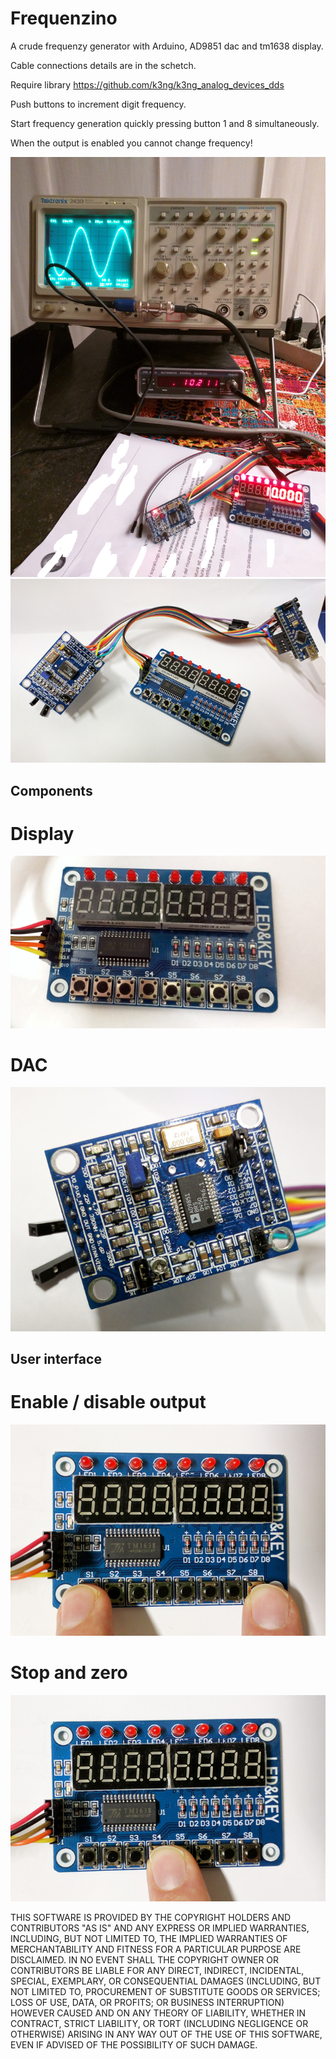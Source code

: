 # Frequenzino
A crude frequenzy generator with Arduino, AD9851 dac and tm1638 display.

Cable connections details are in the schetch.

Require library
https://github.com/k3ng/k3ng_analog_devices_dds

Push buttons to increment digit frequency.

Start frequency generation quickly pressing button 1 and 8 simultaneously.

When the output is enabled you cannot change frequency!

![Scope](https://github.com/bigjohnson/GitHubAssets/blob/master/Frequenzino/scope.jpg)
![Generator](https://github.com/bigjohnson/GitHubAssets/blob/master/Frequenzino/gener.jpg?raw=true)

## Components
# Display
![Demo](https://github.com/bigjohnson/GitHubAssets/blob/master/Frequenzino/tm1638.jpg?raw=true)
# DAC
![Demo](https://github.com/bigjohnson/GitHubAssets/blob/master/Frequenzino/AD9851.jpg?raw=true)

## User interface
# Enable / disable output
![Demo](https://github.com/bigjohnson/GitHubAssets/blob/master/Frequenzino/start.jpg?raw=true)
# Stop and zero
![Demo](https://github.com/bigjohnson/GitHubAssets/blob/master/Frequenzino/zerostop.jpg?raw=true)

THIS SOFTWARE IS PROVIDED BY THE COPYRIGHT HOLDERS AND CONTRIBUTORS "AS IS" AND ANY EXPRESS OR IMPLIED WARRANTIES, INCLUDING, BUT NOT LIMITED TO, THE IMPLIED WARRANTIES OF MERCHANTABILITY AND FITNESS FOR A PARTICULAR PURPOSE ARE DISCLAIMED. IN NO EVENT SHALL THE COPYRIGHT OWNER OR CONTRIBUTORS BE LIABLE FOR ANY DIRECT, INDIRECT, INCIDENTAL, SPECIAL, EXEMPLARY, OR CONSEQUENTIAL DAMAGES (INCLUDING, BUT NOT LIMITED TO, PROCUREMENT OF SUBSTITUTE GOODS OR SERVICES; LOSS OF USE, DATA, OR PROFITS; OR BUSINESS INTERRUPTION) HOWEVER CAUSED AND ON ANY THEORY OF LIABILITY, WHETHER IN CONTRACT, STRICT LIABILITY, OR TORT (INCLUDING NEGLIGENCE OR OTHERWISE) ARISING IN ANY WAY OUT OF THE USE OF THIS SOFTWARE, EVEN IF ADVISED OF THE POSSIBILITY OF SUCH DAMAGE.
